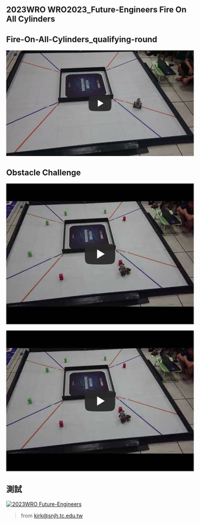
## 2023WRO WRO2023_Future-Engineers Fire On All Cylinders 

## Fire-On-All-Cylinders_qualifying-round  
[![2023WRO Future-Engineers_qualifying-round](Fire-On-All-Cylinders_qualifying-round.jpg)](https://youtu.be/Z78iSG1QYfs "2023WRO Future-Engineers_qualifying-round") 

## Obstacle Challenge  
[![2023WRO Future-Engineers_Obstacle Challenge](Obstacle_Challenge.jpg)](https://youtu.be/CwvGDfQJ8cQ "2023WRO Future-Engineers_Obstacle Challenge")

[![xxxcx](Obstacle_Challenge.jpg)](https://youtu.be/CwvGDfQJ8cQ "xxxcx")

## 測試  
[![2023WRO Future-Engineers](https://img.youtube.com/vi/CwvGDfQJ8cQ/hqdefault.jpg)](https://youtu.be/CwvGDfQJ8cQ)

> from kirk@snjh.tc.edu.tw